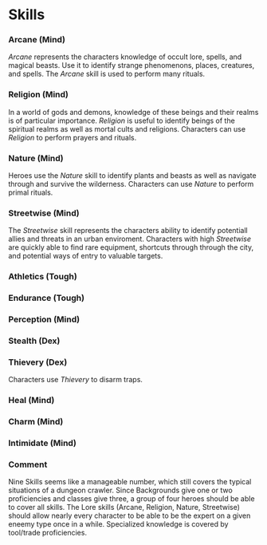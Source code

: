 # Skills

### Arcane (Mind)
*Arcane* represents the characters knowledge of occult lore, spells, and magical beasts.
Use it to identify strange phenomenons, places, creatures, and spells.
The *Arcane* skill is used to perform many rituals.

### Religion (Mind)
In a world of gods and demons, knowledge of these beings and their realms is of particular importance.
*Religion* is useful to identify beings of the spiritual realms as well as mortal cults and religions.
Characters can use *Religion* to perform prayers and rituals.

### Nature (Mind)
Heroes use the *Nature* skill to identify plants and beasts as well as navigate through and survive the wilderness.
Characters can use *Nature* to perform primal rituals.

### Streetwise (Mind)
The *Streetwise* skill represents the characters ability to identify potentiall allies and threats in an urban enviroment.
Characters with high *Streetwise* are quickly able to find rare equipment, shortcuts through through the city, and potential ways of entry to valuable targets.

### Athletics (Tough)
### Endurance (Tough)

### Perception (Mind)
### Stealth (Dex)
### Thievery (Dex)
Characters use *Thievery* to disarm traps.

### Heal (Mind)

### Charm (Mind)
### Intimidate (Mind)

### Comment
Nine Skills seems like a manageable number, which still covers the typical situations of a dungeon crawler.
Since Backgrounds give one or two proficiencies and classes give three, a group of four heroes should be able to cover all skills.
The Lore skills (Arcane, Religion, Nature, Streetwise) should allow nearly every character to be able to be the expert on a given eneemy type once in a while.
Specialized knowledge is covered by tool/trade proficiencies.
